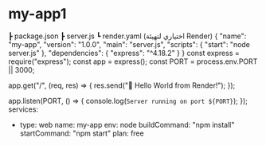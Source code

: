 # my-app1
 ┣ package.json
 ┣ server.js
 ┗ render.yaml   (اختياري لتهيئة Render)
{
  "name": "my-app",
  "version": "1.0.0",
  "main": "server.js",
  "scripts": {
    "start": "node server.js"
  },
  "dependencies": {
    "express": "^4.18.2"
  }
}
const express = require("express");
const app = express();
const PORT = process.env.PORT || 3000;

app.get("/", (req, res) => {
  res.send("🚀 Hello World from Render!");
});

app.listen(PORT, () => {
  console.log(`Server running on port ${PORT}`);
});
services:
  - type: web
    name: my-app
    env: node
    buildCommand: "npm install"
    startCommand: "npm start"
    plan: free
